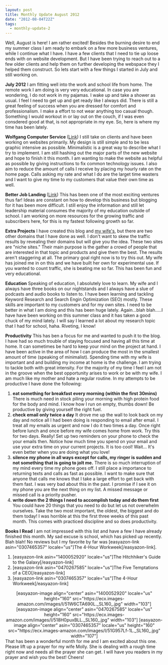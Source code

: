 ```yaml
---
layout: post
title: Monthly Update August 2012
date: "2012-08-04T22Z"
tags:
  - monthly-update-2
---
```


Well, August is here! I am rather excited! Besides the burning desire to end my summer class I am ready to embark on a few more business ventures, while I continue what I have. I have a few clients that I need to tie up loose ends with on website development. But I have been trying to reach out to a few older clients and help them on further developing the webspace they I helped them construct. So lets start with a few things I started in July and still working on.

<strong>July 2012</strong>
I am fitting well into the work and school life from home. The remote work I am doing is very very educational. In case you are wondering, I do not work in my pajamas. I wake up and take a shower as usual. I feel I need to get up and get ready like I always did. There is still a great feeling of success when you are dressed for comfort and professionalism. I make a effort to not wear anything too casual though. Something I would workout in or lay out on the couch, if I was even consdered good at that, is not appropriate in my eye. So, here is where my time has been lately.

<strong>Wolfgang Computer Service </strong>(<a title="Wolfgang Computer Service" href="https://www.wolfgangcomputer.com" target="_blank">Link</a>)
I still take on clients and have been working on websites primarily. My design is still simple and to be less graphic intensive as possible. Minimalistic is a great way to describe what I try to implement. I am still hashing out the major parts of the new website and hope to finish it this month. I am wanting to make the website as helpful as possible by giving instructions to fix common technology issues. I also aim to reduce the amount of calls I receive by placing my hourly rate on the home page. Calls asking my rate and what I do are the larget time wasters and I want to give my time to my customers that value their own time as well.

<strong>Better Job Landing </strong>(<a title="Wolfgang Computer Service" href="https://www.betterjoblanding.com" target="_blank">Link</a>)
This has been one of the most exciting ventures thus far! Ideas are constant on how to develop this business but blogging for it has been more difficult. I still enjoy the information and still let leadership material consumes the majority of my education outside of school. I am working on more resources for the growing traffic and subscribers here, for this is my fastest following growth so far.

<strong>Extra Projects</strong>
I have created this blog and <a title="Molly Smith's Blog" href="https://www.mollysmith.org/" target="_blank">my wife's</a>, but there are two other domains that I have done as well. I don't want to skew the traffic results by revealing their domains but will give you the idea. These two sites are "niche sites." Their main purpose is the gather a crowd of people that are interested in that topic and products and give them the best. The results aren't staggering at all. The primary goal right now is to try this out. My wife has joined me in on this and we have built her own for experimental use. If you wanted to count traffic, she is beating me so far. This has been fun and very educational.

<strong>Education</strong>
Speaking of education, I absolutely love to learn. My wife and I always have three books on our nightstands and I always have a slue of podcasts and audio books to listen to. I have been learning and tackling Keyword Research and Search Engin Optimization (SEO) mostly. These skills are important to my customers and for my own sites. I need to be better in what I am doing and this has been huge lately. Again...blah blah.....I have have been working on this summer class and it has taken a good chuck of my mind lately. I will say I learned a lot about my research topic that I had for school, haha. Riveting, I know!

<strong>Productivity</strong>
This has ben a focus for me and wanted to push it to the blog. I have had so much trouble of staying focused and having all this time at home. It can sometimes be hard to keep your mind on the project at hand. I have been active in the area of how I can produce the most in the smallest amount of time (speaking of minimalist). Spending time with my wife is important and and building my income at home is the challenge. I am trying to tackle both with great intensity. For the majority of my time I feel I am not in the groove when the best opportunity arises to work or be with my wife. I am much like my mother and hate a regular routine. In my attempts to be productive I have done the following:

<ol>
	<li><strong>eat something for breakfast every morning (within the first 30mins)</strong>
There is much need in stock piling your morning with high protein food for the body and mind. I know how I run on empty, thumbs down! Be productive by giving yourself the right fuel.</li>
	<li><strong>check email only twice a day</strong>
It drove me up the wall to look back on my day and notice all I had been doing is responding to email after email. I treat all my emails as urgent and now I do it two times a day. Once right before lunch and once before my wife comes home from work. Try this for two days. Really! Set up two reminders on your phone to check the your emails then. Notice how much time you spend on your email and use your extra time on your current projects. It is too cool! Wait... It's even better when you are doing what you love!</li>
	<li><strong>silence my phone in all ways except for calls, my ringer is sudden and not something that is going to jolt me.</strong>
There is so much interruption of my mind every time my phone goes off. I still place a importance to returning texts and calls as fast as possible. I want to make sure that anyone that calls me knows that I take a large effort to get back with them fast. I was very bad about this in the past. I promise if I see it on my phone you are the next thing on my list. A missed message or missed call is a priority pusher.</li>
	<li><strong>write down the 2 things I need to accomplish today and do them first</strong>
You could have 20 things that you need to do but let us not overwhelm ourselves. Take the two most important, the oldest, the biggest and do them today! I was horrible at this the first three weeks of this past month. This comes with practiced discipline and so does productivity.</li>
</ol>
<strong>Books I Read</strong>
I am not impressed with this list and have a few I have already finished this month. My sad excuse is school, which has picked up recently. Blah blah! No reviews but I my favorite by far was [easyazon-link asin="0307465357" locale="us"]The 4-Hour Workweek[/easyazon-link].
<ol>
	<li>[easyazon-link asin="1400052920" locale="us"]The Hitchhiker's Guide to the Galaxy[/easyazon-link]</li>
	<li>[easyazon-link asin="0470267585" locale="us"]The Five Temptations of a CEO[/easyazon-link]</li>
	<li>[easyazon-link asin="0307465357" locale="us"]The 4-Hour Workweek[/easyazon-link]</li>
</ol>
<div style="text-align: center;">[easyazon-image align="center" asin="1400052920" locale="us" height="160" src="https://ecx.images-amazon.com/images/I/51W6CTA690L._SL160_.jpg" width="103"] [easyazon-image align="center" asin="0470267585" locale="us" height="160" src="https://ecx.images-amazon.com/images/I/518H0puxBLL._SL160_.jpg" width="103"] [easyazon-image align="center" asin="0307465357" locale="us" height="160" src="https://ecx.images-amazon.com/images/I/51G957Lf-1L._SL160_.jpg" width="107"]</div>
That has been a wonderful month for me and I am excited about this one. Please lift up a prayer for my wife Molly. She is dealing with a rough time right now and needs all the prayer she can get. I will have you readers in my prayer and wish you the best! Cheers!
